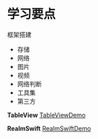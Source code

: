# 学习要点

框架搭建
- 存储
- 网络
- 图片
- 视频
- 网络判断
- 工具集
- 第三方 

**TableView**
[TableViewDemo](https://github.com/a112121788/Learn-iOS-Dev/tree/master/Day06/DemoTableView)

**RealmSwift**
[RealmSwiftDemo](https://github.com/a112121788/Learn-iOS-Dev/commit/4cdb62c072bfb1c8d11e44b3c185fa09b0633777)